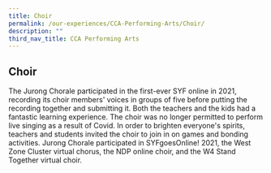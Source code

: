 ```yaml
---
title: Choir
permalink: /our-experiences/CCA-Performing-Arts/Choir/
description: ""
third_nav_title: CCA Performing Arts
---
```

## Choir



The Jurong Chorale participated in the first-ever SYF online in 2021, recording its choir members' voices in groups of five before putting the recording together and submitting it. Both the teachers and the kids had a fantastic learning experience. The choir was no longer permitted to perform live singing as a result of Covid. In order to brighten everyone's spirits, teachers and students invited the choir to join in on games and bonding activities. Jurong Chorale participated in SYFgoesOnline! 2021, the West Zone Cluster virtual chorus, the NDP online choir, and the W4 Stand Together virtual choir.